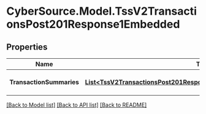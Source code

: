 # CyberSource.Model.TssV2TransactionsPost201Response1Embedded
## Properties

Name | Type | Description | Notes
------------ | ------------- | ------------- | -------------
**TransactionSummaries** | [**List&lt;TssV2TransactionsPost201Response1EmbeddedTransactionSummaries&gt;**](TssV2TransactionsPost201Response1EmbeddedTransactionSummaries.md) | transaction search summary | [optional] 

[[Back to Model list]](../README.md#documentation-for-models) [[Back to API list]](../README.md#documentation-for-api-endpoints) [[Back to README]](../README.md)

